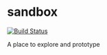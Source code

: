 # sandbox

[![Build Status](https://travis-ci.org/CancerCollaboratory/sandbox.svg?branch=develop)](https://travis-ci.org/CancerCollaboratory/sandbox)

A place to explore and prototype
